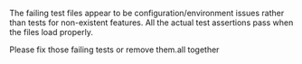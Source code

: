 The failing test files appear to be configuration/environment issues rather than tests for non-existent features. All the actual test assertions pass when the files load properly.

Please fix those failing tests or remove them.all together